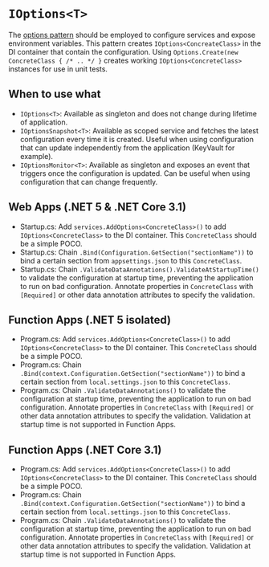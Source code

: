 # `IOptions<T>`

The [options pattern](https://docs.microsoft.com/en-us/aspnet/core/fundamentals/configuration/options?view=aspnetcore-5.0) should be employed to configure services and expose environment variables. This pattern creates `IOptions<ConcreateClass>` in the DI container that contain the configuration. Using `Options.Create(new ConcreteClass { /* .. */ }` creates working `IOptions<ConcreteClass>` instances for use in unit tests.

## When to use what

- `IOptions<T>`: Available as singleton and does not change during lifetime of application.
- `IOptionsSnapshot<T>`: Available as scoped service and fetches the latest configuration every time it is created. Useful when using configuration that can update independently from the application (KeyVault for example).
- `IOptionsMonitor<T>`: Available as singleton and exposes an event that triggers once the configuration is updated. Can be useful when using configuration that can change frequently.

## Web Apps (.NET 5 & .NET Core 3.1)

- Startup.cs: Add `services.AddOptions<ConcreteClass>()` to add `IOptions<ConcreteClass>` to the DI container. This `ConcreteClass` should be a simple POCO. 
- Startup.cs: Chain `.Bind(Configuration.GetSection("sectionName"))` to bind a certain section from `appsettings.json` to this `ConcreteClass`.
- Startup.cs: Chain `.ValidateDataAnnotations().ValidateAtStartupTime()` to validate the configuration at startup time, preventing the application to run on bad configuration. Annotate properties in `ConcreteClass` with `[Required]` or other data annotation attributes to specify the validation.

## Function Apps (.NET 5 isolated)

- Program.cs: Add `services.AddOptions<ConcreteClass>()` to add `IOptions<ConcreteClass>` to the DI container. This `ConcreteClass` should be a simple POCO.
- Program.cs: Chain `.Bind(context.Configuration.GetSection("sectionName"))` to bind a certain section from `local.settings.json` to this `ConcreteClass`.
- Program.cs: Chain `.ValidateDataAnnotations()` to validate the configuration at startup time, preventing the application to run on bad configuration. Annotate properties in `ConcreteClass` with `[Required]` or other data annotation attributes to specify the validation. Validation at startup time is not supported in Function Apps.

## Function Apps (.NET Core 3.1)

- Program.cs: Add `services.AddOptions<ConcreteClass>()` to add `IOptions<ConcreteClass>` to the DI container. This `ConcreteClass` should be a simple POCO.
- Program.cs: Chain `.Bind(context.Configuration.GetSection("sectionName"))` to bind a certain section from `local.settings.json` to this `ConcreteClass`.
- Program.cs: Chain `.ValidateDataAnnotations()` to validate the configuration at startup time, preventing the application to run on bad configuration. Annotate properties in `ConcreteClass` with `[Required]` or other data annotation attributes to specify the validation. Validation at startup time is not supported in Function Apps.
